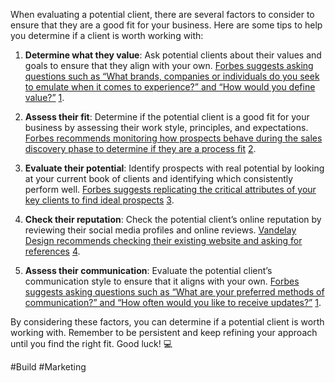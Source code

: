 When evaluating a potential client, there are several factors to consider to ensure that they are a good fit for your business. Here are some tips to help you determine if a client is worth working with:

1. **Determine what they value**: Ask potential clients about their values and goals to ensure that they align with your own. [Forbes suggests asking questions such as “What brands, companies or individuals do you seek to emulate when it comes to experience?” and “How would you define value?”](https://www.forbes.com/sites/forbesbusinesscouncil/2020/02/18/five-questions-to-help-you-determine-what-your-clients-truly-value/) [1](https://www.forbes.com/sites/forbesbusinesscouncil/2020/02/18/five-questions-to-help-you-determine-what-your-clients-truly-value/).
    
2. **Assess their fit**: Determine if the potential client is a good fit for your business by assessing their work style, principles, and expectations. [Forbes recommends monitoring how prospects behave during the sales discovery phase to determine if they are a process fit](https://www.forbes.com/sites/forbesbusinesscouncil/2020/02/18/five-questions-to-help-you-determine-what-your-clients-truly-value/) [2](https://www.forbes.com/sites/forbesagencycouncil/2016/09/14/10-ways-to-determine-if-a-potential-client-is-the-right-fit-for-your-agency/).
    
3. **Evaluate their potential**: Identify prospects with real potential by looking at your current book of clients and identifying which consistently perform well. [Forbes suggests replicating the critical attributes of your key clients to find ideal prospects](https://www.forbes.com/sites/forbesbusinesscouncil/2020/02/18/five-questions-to-help-you-determine-what-your-clients-truly-value/) [3](https://www.forbes.com/sites/forbesbusinessdevelopmentcouncil/2021/06/10/16-strategies-for-identifying-prospects-with-real-potential/).
    
4. **Check their reputation**: Check the potential client’s online reputation by reviewing their social media profiles and online reviews. [Vandelay Design recommends checking their existing website and asking for references](https://www.forbes.com/sites/forbesbusinesscouncil/2020/02/18/five-questions-to-help-you-determine-what-your-clients-truly-value/) [4](https://www.vandelaydesign.com/evaluate-clients/).
    
5. **Assess their communication**: Evaluate the potential client’s communication style to ensure that it aligns with your own. [Forbes suggests asking questions such as “What are your preferred methods of communication?” and “How often would you like to receive updates?”](https://www.forbes.com/sites/forbesbusinesscouncil/2020/02/18/five-questions-to-help-you-determine-what-your-clients-truly-value/) [1](https://www.forbes.com/sites/forbesbusinesscouncil/2020/02/18/five-questions-to-help-you-determine-what-your-clients-truly-value/).
    

By considering these factors, you can determine if a potential client is worth working with. Remember to be persistent and keep refining your approach until you find the right fit. Good luck! 💻

#Build #Marketing 